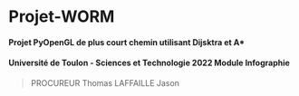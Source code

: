 # Projet-WORM
#### Projet PyOpenGL de plus court chemin utilisant Dijsktra et A*
#### Université de Toulon - Sciences et Technologie 2022 Module Infographie


> PROCUREUR Thomas
> LAFFAILLE Jason
